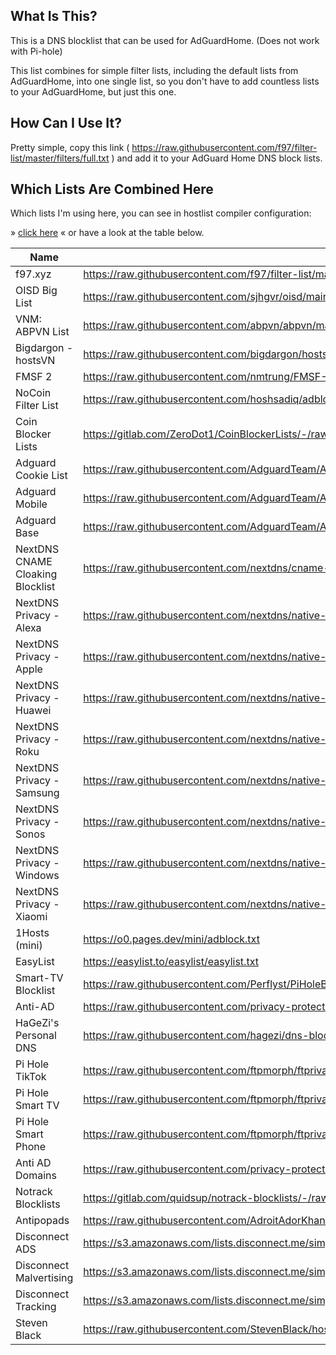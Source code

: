## What Is This?

This is a DNS blocklist that can be used for AdGuardHome. (Does not work with Pi-hole)

This list combines for simple filter lists, including the default lists from
AdGuardHome, into one single list, so you don't have to add countless lists to your
AdGuardHome, but just this one.

## How Can I Use It?

Pretty simple, copy this link
( <https://raw.githubusercontent.com/f97/filter-list/master/filters/full.txt> ) and
add it to your AdGuard Home DNS block lists.

## Which Lists Are Combined Here

Which lists I'm using here, you can see in hostlist compiler configuration:

» [click here](hostlist-compiler-config.json) « or have a look at the table below.

| Name                             | URL                                                                                                                         |
| -------------------------------- | --------------------------------------------------------------------------------------------------------------------------- |
| f97.xyz                          | <https://raw.githubusercontent.com/f97/filter-list/master/f97.txt>                                                          |
| OISD Big List                    | <https://raw.githubusercontent.com/sjhgvr/oisd/main/oisd_big.txt>                                                           |
| VNM: ABPVN List                  | <https://raw.githubusercontent.com/abpvn/abpvn/master/filter/abpvn.txt>                                                     |
| Bigdargon - hostsVN              | <https://raw.githubusercontent.com/bigdargon/hostsVN/master/hosts>                                                          |
| FMSF 2                           | <https://raw.githubusercontent.com/nmtrung/FMSF-2.0/master/fmsf_2.0.txt>                                                    |
| NoCoin Filter List               | <https://raw.githubusercontent.com/hoshsadiq/adblock-nocoin-list/master/hosts.txt>                                          |
| Coin Blocker Lists               | <https://gitlab.com/ZeroDot1/CoinBlockerLists/-/raw/master/list.txt>                                                        |
| Adguard Cookie List              | <https://raw.githubusercontent.com/AdguardTeam/AdguardFilters/master/AnnoyancesFilter/Cookies/sections/cookies_general.txt> |
| Adguard Mobile                   | <https://raw.githubusercontent.com/AdguardTeam/AdguardFilters/master/MobileFilter/sections/adservers.txt>                   |
| Adguard Base                     | <https://raw.githubusercontent.com/AdguardTeam/AdguardFilters/master/BaseFilter/sections/adservers.txt>                     |
| NextDNS CNAME Cloaking Blocklist | <https://raw.githubusercontent.com/nextdns/cname-cloaking-blocklist/master/domains>                                         |
| NextDNS Privacy - Alexa          | <https://raw.githubusercontent.com/nextdns/native-tracking-domains/main/domains/alexa>                                      |
| NextDNS Privacy - Apple          | <https://raw.githubusercontent.com/nextdns/native-tracking-domains/main/domains/apple>                                      |
| NextDNS Privacy - Huawei         | <https://raw.githubusercontent.com/nextdns/native-tracking-domains/main/domains/huawei>                                     |
| NextDNS Privacy - Roku           | <https://raw.githubusercontent.com/nextdns/native-tracking-domains/main/domains/roku>                                       |
| NextDNS Privacy - Samsung        | <https://raw.githubusercontent.com/nextdns/native-tracking-domains/main/domains/samsung>                                    |
| NextDNS Privacy - Sonos          | <https://raw.githubusercontent.com/nextdns/native-tracking-domains/main/domains/sonos>                                      |
| NextDNS Privacy - Windows        | <https://raw.githubusercontent.com/nextdns/native-tracking-domains/main/domains/windows>                                    |
| NextDNS Privacy - Xiaomi         | <https://raw.githubusercontent.com/nextdns/native-tracking-domains/main/domains/xiaomi>                                     |
| 1Hosts (mini)                    | <https://o0.pages.dev/mini/adblock.txt>                                                                                     |
| EasyList                         | <https://easylist.to/easylist/easylist.txt>                                                                                 |
| Smart-TV Blocklist               | <https://raw.githubusercontent.com/Perflyst/PiHoleBlocklist/master/SmartTV-AGH.txt>                                         |
| Anti-AD                          | <https://raw.githubusercontent.com/privacy-protection-tools/anti-AD/master/anti-ad-adguard.txt>                             |
| HaGeZi's Personal DNS            | <https://raw.githubusercontent.com/hagezi/dns-blocklists/main/adblock/personal.txt>                                         |
| Pi Hole TikTok                   | <https://raw.githubusercontent.com/ftpmorph/ftprivacy/master/blocklists/tiktok-full-block-ftpihole.txt>                     |
| Pi Hole Smart TV                 | <https://raw.githubusercontent.com/ftpmorph/ftprivacy/master/blocklists/smart-tv-ads-tracking.txt>                          |
| Pi Hole Smart Phone              | <https://raw.githubusercontent.com/ftpmorph/ftprivacy/master/blocklists/smartphone-ads-tracking.txt>                        |
| Anti AD Domains                  | <https://raw.githubusercontent.com/privacy-protection-tools/anti-AD/master/anti-ad-domains.txt>                             |
| Notrack Blocklists               | <https://gitlab.com/quidsup/notrack-blocklists/-/raw/master/trackers.list>                                                  |
| Antipopads                       | <https://raw.githubusercontent.com/AdroitAdorKhan/antipopads-re/master/formats/domains.txt>                                 |
| Disconnect ADS                   | <https://s3.amazonaws.com/lists.disconnect.me/simple_ad>.                                                                   |
| Disconnect Malvertising          | <https://s3.amazonaws.com/lists.disconnect.me/simple_malvertising.txt>                                                      |
| Disconnect Tracking              | <https://s3.amazonaws.com/lists.disconnect.me/simple_tracking.txt>                                                          |
|Steven Black|https://raw.githubusercontent.com/StevenBlack/hosts/master/hosts|
